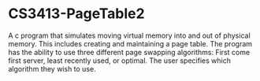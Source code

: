 # CS3413-PageTable2
A c program that simulates moving virtual memory into and out of physical memory.  This includes creating and maintaining a page table.  The program has the ability to use three different page swapping algorithms: First come first server, least recently used, or optimal.  The user specifies which algorithm they wish to use. 
